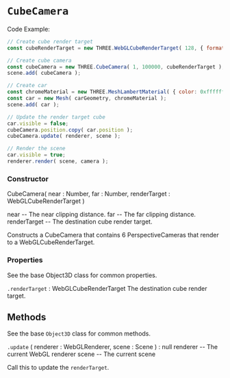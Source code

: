 # `CubeCamera`

Code Example:

```js
// Create cube render target
const cubeRenderTarget = new THREE.WebGLCubeRenderTarget( 128, { format: THREE.RGBFormat, generateMipmaps: true, minFilter: THREE.LinearMipmapLinearFilter } );

// Create cube camera
const cubeCamera = new THREE.CubeCamera( 1, 100000, cubeRenderTarget );
scene.add( cubeCamera );

// Create car
const chromeMaterial = new THREE.MeshLambertMaterial( { color: 0xffffff, envMap: cubeRenderTarget.texture } );
const car = new Mesh( carGeometry, chromeMaterial );
scene.add( car );

// Update the render target cube
car.visible = false;
cubeCamera.position.copy( car.position );
cubeCamera.update( renderer, scene );

// Render the scene
car.visible = true;
renderer.render( scene, camera );
```

### Constructor

CubeCamera( near : Number, far : Number, renderTarget : WebGLCubeRenderTarget )

near -- The near clipping distance.
far -- The far clipping distance.
renderTarget -- The destination cube render target.

Constructs a CubeCamera that contains 6 PerspectiveCameras that render to a WebGLCubeRenderTarget.

### Properties

See the base Object3D class for common properties.

`.renderTarget` : WebGLCubeRenderTarget
The destination cube render target.

## Methods

See the base `Object3D` class for common methods.

`.update` ( renderer : WebGLRenderer, scene : Scene ) : null
renderer -- The current WebGL renderer
scene -- The current scene

Call this to update the `renderTarget`.

